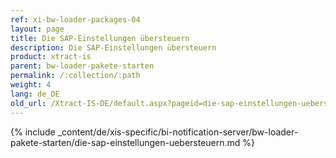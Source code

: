 ```yaml
---
ref: xi-bw-loader-packages-04
layout: page
title: Die SAP-Einstellungen übersteuern
description: Die SAP-Einstellungen übersteuern
product: xtract-is
parent: bw-loader-pakete-starten
permalink: /:collection/:path
weight: 4
lang: de_DE
old_url: /Xtract-IS-DE/default.aspx?pageid=die-sap-einstellungen-uebersteuern
---
```

{% include _content/de/xis-specific/bi-notification-server/bw-loader-pakete-starten/die-sap-einstellungen-uebersteuern.md %}
